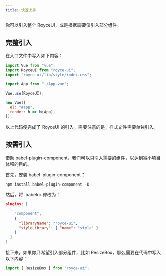 ```yaml
---
title: 快速上手
---
```


你可以引入整个 RoyceUI，或是根据需要仅引入部分组件。

## 完整引入

在入口文件中写入如下内容：

```javascript
import Vue from "vue";
import RoyceUI from "royce-ui";
import "royce-ui/lib/style/index.css";

import App from "./App.vue";

Vue.use(RoyceUI);

new Vue({
  el: "#app",
  render: h => h(App),
});
```

以上代码便完成了 RoyceUI 的引入。需要注意的是，样式文件需要单独引入。

## 按需引入

借助 babel-plugin-component，我们可以只引入需要的组件，以达到减小项目体积的目的。

首先，安装 babel-plugin-component：

```shell
npm install babel-plugin-component -D
```

然后，将 .babelrc 修改为：

```json
plugins: [
  [
    "component",
    {
      "libraryName": "royce-ui",
      "styleLibrary": { "name": "style" }
    }
  ]
]
```

接下来，如果你只希望引入部分组件，比如 ResizeBox，那么需要在代码中写入以下内容：

```Javascript
import { ResizeBox } from "royce-ui";
```

